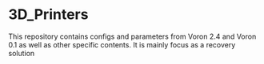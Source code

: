 # 3D_Printers

This repository contains configs and parameters from Voron 2.4 and Voron 0.1 as well as other specific contents.
It is mainly focus as a recovery solution
